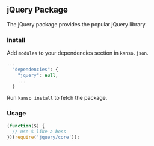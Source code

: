 ## jQuery Package

The jQuery package provides the popular jQuery library.


### Install

Add `modules` to your dependencies section in `kanso.json`.

```javascript
...
  "dependencies": {
    "jquery": null,
    ...
  }
```

Run `kanso install` to fetch the package.


### Usage

```javascript
(function($) {
  // use $ like a boss
})(require('jquery/core'));
```
